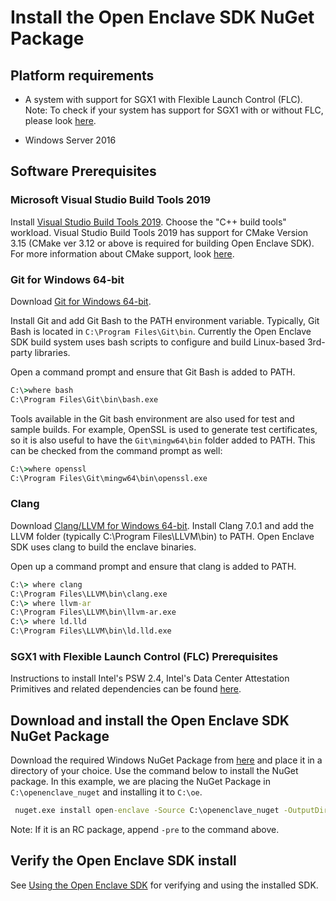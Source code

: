 # Install the Open Enclave SDK NuGet Package

## Platform requirements

- A system with support for SGX1 with Flexible Launch Control (FLC).
Note: To check if your system has support for SGX1 with or without FLC, please look [here](./SGXSupportLevel.md).

- Windows Server 2016

## Software Prerequisites

### Microsoft Visual Studio Build Tools 2019

Install [Visual Studio Build Tools 2019](https://aka.ms/vs/16/release/vs_buildtools.exe). Choose the "C++ build tools" workload. Visual Studio Build Tools 2019 has support for CMake Version 3.15 (CMake ver 3.12 or above is required for building Open Enclave SDK). For more information about CMake support, look [here](https://blogs.msdn.microsoft.com/vcblog/2016/10/05/cmake-support-in-visual-studio/).

### Git for Windows 64-bit

Download [Git for Windows 64-bit](https://git-scm.com/download/win).

Install Git and add Git Bash to the PATH environment variable.
Typically, Git Bash is located in `C:\Program Files\Git\bin`.
Currently the Open Enclave SDK build system uses bash scripts to configure
and build Linux-based 3rd-party libraries.

Open a command prompt and ensure that Git Bash is added to PATH.

```cmd
C:\>where bash
C:\Program Files\Git\bin\bash.exe
```

Tools available in the Git bash environment are also used for test and sample
builds. For example, OpenSSL is used to generate test certificates, so it is
also useful to have the `Git\mingw64\bin` folder added to PATH. This can be checked
from the command prompt as well:

```cmd
C:\>where openssl
C:\Program Files\Git\mingw64\bin\openssl.exe
```

### Clang

Download [Clang/LLVM for Windows 64-bit](http://releases.llvm.org/7.0.1/LLVM-7.0.1-win64.exe).
Install Clang 7.0.1 and add the LLVM folder (typically C:\Program Files\LLVM\bin)
to PATH. Open Enclave SDK uses clang to build the enclave binaries.

Open up a command prompt and ensure that clang is added to PATH.

```cmd
C:\> where clang
C:\Program Files\LLVM\bin\clang.exe
C:\> where llvm-ar
C:\Program Files\LLVM\bin\llvm-ar.exe
C:\> where ld.lld
C:\Program Files\LLVM\bin\ld.lld.exe
```

### SGX1 with Flexible Launch Control (FLC) Prerequisites

Instructions to install Intel's PSW 2.4, Intel's Data Center Attestation Primitives and related dependencies can be found [here](Contributors/WindowsManualSGX1FLCDCAPPrereqs.md).

## Download and install the Open Enclave SDK NuGet Package

Download the required Windows NuGet Package from [here](https://github.com/openenclave/openenclave/releases) and place it in a directory of your choice. Use the command below to install the NuGet package. In this example, we are placing the NuGet Package in `C:\openenclave_nuget` and installing it to `C:\oe`.

```cmd
 nuget.exe install open-enclave -Source C:\openenclave_nuget -OutputDirectory C:\oe -ExcludeVersion
```

Note: If it is an RC package, append `-pre` to the command above.

## Verify the Open Enclave SDK install

See [Using the Open Enclave SDK](Windows_using_oe_sdk.md) for verifying and using the installed SDK.
